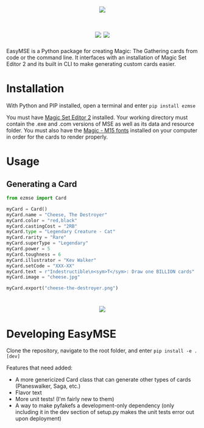 <h1 align="center">
    <img src="https://i.imgur.com/ldS8Akl.png">
</h1>

<h1 align="center">
    <img src="https://img.shields.io/pypi/v/ezmse?label=PyPI%20Version">
    <img src="https://github.com/TomTkacz/EasyMSE/actions/workflows/unit-tests.yml/badge.svg">
</h1>

EasyMSE is a Python package for creating Magic: The Gathering cards from code or the command line. It interfaces with an installation of Magic Set Editor 2 and its built in CLI to make generating custom cards easier.

# Installation

With Python and PIP installed, open a terminal and enter `pip install ezmse`

You must have [Magic Set Editor 2](https://magicseteditor.boards.net/page/downloads) installed. Your working directory must contain the .exe and .com versions of MSE as well as its data and resource folder. You must also have the [Magic - M15 fonts](https://github.com/MagicSetEditorPacks/Font-Pack) installed on your computer in order for the cards to render properly.

# Usage

## Generating a Card

```python
from ezmse import Card

myCard = Card()
myCard.name = "Cheese, The Destroyer"
myCard.color = "red,black"
myCard.castingCost = "2RB"
myCard.type = "Legendary Creature - Cat"
myCard.rarity = "Rare"
myCard.superType = "Legendary"
myCard.power = 5
myCard.toughness = 6
myCard.illustrator = "Kev Walker"
myCard.setCode = "XXX-XX"
myCard.text = r"Indestructible\n<sym>T</sym>: Draw one BILLION cards"
myCard.image = "cheese.jpg"

myCard.export("cheese-the-destroyer.png")
```

<h1 align="center">
    <img src="https://i.imgur.com/hEl6eJx.png">
</h1>

# Developing EasyMSE

Clone the repository, navigate to the root folder, and enter `pip install -e .[dev]`

Features that need added:

* A more genericized Card class that can generate other types of cards (Planeswalker, Saga, etc.)
* Flavor text
* More unit tests! (I'm fairly new to them)
* A way to make pyfakefs a development-only dependency (only including it in the dev section of setup.py makes the unit tests error out upon deployment)

